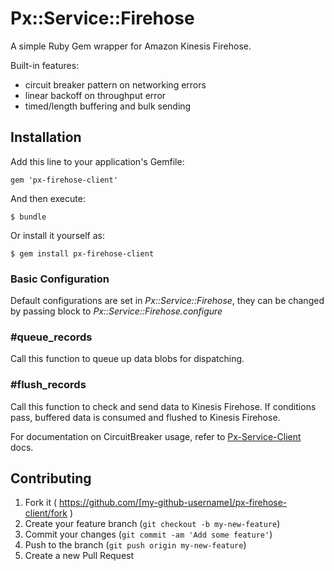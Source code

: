 # Px::Service::Firehose

A simple Ruby Gem wrapper for Amazon Kinesis Firehose.

Built-in features:

* circuit breaker pattern on networking errors
* linear backoff on throughput error
* timed/length buffering and bulk sending


## Installation

Add this line to your application's Gemfile:

    gem 'px-firehose-client'

And then execute:

    $ bundle

Or install it yourself as:

    $ gem install px-firehose-client


### Basic Configuration

Default configurations are set in *Px::Service::Firehose*, they can be changed by
passing block to *Px::Service::Firehose.configure*


### #queue_records

Call this function to queue up data blobs for dispatching.


### #flush_records

Call this function to check and send data to Kinesis Firehose. If conditions pass, buffered data is consumed and flushed to Kinesis Firehose.

For documentation on CircuitBreaker usage, refer to [Px-Service-Client](https://github.com/500px/px-service-client) docs.


## Contributing

1. Fork it ( https://github.com/[my-github-username]/px-firehose-client/fork )
2. Create your feature branch (`git checkout -b my-new-feature`)
3. Commit your changes (`git commit -am 'Add some feature'`)
4. Push to the branch (`git push origin my-new-feature`)
5. Create a new Pull Request
